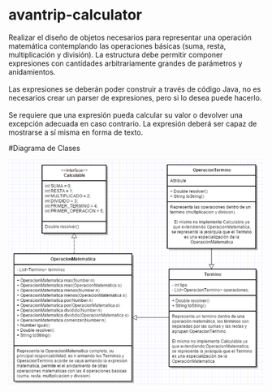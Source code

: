 # avantrip-calculator

Realizar el diseño de objetos necesarios para representar una operación matemática contemplando las operaciones básicas (suma, resta, multiplicación y división). La estructura debe permitir componer expresiones con cantidades arbitrariamente grandes de parámetros y anidamientos. <br /><br />
Las expresiones se deberán poder construir a través de código Java, no es necesarios crear un parser de expresiones, pero si lo desea puede hacerlo.  <br /> <br />
Se requiere que una expresión pueda calcular su valor o devolver una excepción  adecuada en caso contrario. La expresión deberá ser capaz de mostrarse a sí misma en forma de texto. 

#Diagrama de Clases

![alt tag](https://raw.githubusercontent.com/figui/avantrip-calculator/master/class-diagram.png)
